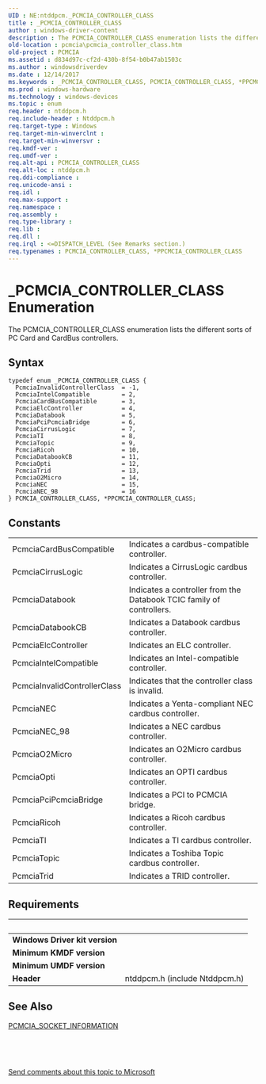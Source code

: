 ```yaml
---
UID : NE:ntddpcm._PCMCIA_CONTROLLER_CLASS
title : _PCMCIA_CONTROLLER_CLASS
author : windows-driver-content
description : The PCMCIA_CONTROLLER_CLASS enumeration lists the different sorts of PC Card and CardBus controllers.
old-location : pcmcia\pcmcia_controller_class.htm
old-project : PCMCIA
ms.assetid : d834d97c-cf2d-430b-8f54-b0b47ab1503c
ms.author : windowsdriverdev
ms.date : 12/14/2017
ms.keywords : _PCMCIA_CONTROLLER_CLASS, PCMCIA_CONTROLLER_CLASS, *PPCMCIA_CONTROLLER_CLASS
ms.prod : windows-hardware
ms.technology : windows-devices
ms.topic : enum
req.header : ntddpcm.h
req.include-header : Ntddpcm.h
req.target-type : Windows
req.target-min-winverclnt : 
req.target-min-winversvr : 
req.kmdf-ver : 
req.umdf-ver : 
req.alt-api : PCMCIA_CONTROLLER_CLASS
req.alt-loc : ntddpcm.h
req.ddi-compliance : 
req.unicode-ansi : 
req.idl : 
req.max-support : 
req.namespace : 
req.assembly : 
req.type-library : 
req.lib : 
req.dll : 
req.irql : <=DISPATCH_LEVEL (See Remarks section.)
req.typenames : PCMCIA_CONTROLLER_CLASS, *PPCMCIA_CONTROLLER_CLASS
---
```


# _PCMCIA_CONTROLLER_CLASS Enumeration
The PCMCIA_CONTROLLER_CLASS enumeration lists the different sorts of PC Card and CardBus controllers.

## Syntax
````
typedef enum _PCMCIA_CONTROLLER_CLASS { 
  PcmciaInvalidControllerClass  = -1,
  PcmciaIntelCompatible         = 2,
  PcmciaCardBusCompatible       = 3,
  PcmciaElcController           = 4,
  PcmciaDatabook                = 5,
  PcmciaPciPcmciaBridge         = 6,
  PcmciaCirrusLogic             = 7,
  PcmciaTI                      = 8,
  PcmciaTopic                   = 9,
  PcmciaRicoh                   = 10,
  PcmciaDatabookCB              = 11,
  PcmciaOpti                    = 12,
  PcmciaTrid                    = 13,
  PcmciaO2Micro                 = 14,
  PcmciaNEC                     = 15,
  PcmciaNEC_98                  = 16
} PCMCIA_CONTROLLER_CLASS, *PPCMCIA_CONTROLLER_CLASS;
````

## Constants

<table>

<tr>
<td>PcmciaCardBusCompatible</td>
<td>Indicates a cardbus-compatible controller.</td>
</tr>

<tr>
<td>PcmciaCirrusLogic</td>
<td>Indicates a CirrusLogic cardbus controller.</td>
</tr>

<tr>
<td>PcmciaDatabook</td>
<td>Indicates a controller from the Databook TCIC family of controllers.</td>
</tr>

<tr>
<td>PcmciaDatabookCB</td>
<td>Indicates a Databook cardbus controller.</td>
</tr>

<tr>
<td>PcmciaElcController</td>
<td>Indicates an ELC controller.</td>
</tr>

<tr>
<td>PcmciaIntelCompatible</td>
<td>Indicates an Intel-compatible controller.</td>
</tr>

<tr>
<td>PcmciaInvalidControllerClass</td>
<td>Indicates that the controller class is invalid.</td>
</tr>

<tr>
<td>PcmciaNEC</td>
<td>Indicates a Yenta-compliant NEC cardbus controller.</td>
</tr>

<tr>
<td>PcmciaNEC_98</td>
<td>Indicates a NEC cardbus controller.</td>
</tr>

<tr>
<td>PcmciaO2Micro</td>
<td>Indicates an O2Micro cardbus controller.</td>
</tr>

<tr>
<td>PcmciaOpti</td>
<td>Indicates an OPTI cardbus controller.</td>
</tr>

<tr>
<td>PcmciaPciPcmciaBridge</td>
<td>Indicates a PCI to PCMCIA bridge.</td>
</tr>

<tr>
<td>PcmciaRicoh</td>
<td>Indicates a Ricoh cardbus controller.</td>
</tr>

<tr>
<td>PcmciaTI</td>
<td>Indicates a TI cardbus controller.</td>
</tr>

<tr>
<td>PcmciaTopic</td>
<td>Indicates a Toshiba Topic cardbus controller.</td>
</tr>

<tr>
<td>PcmciaTrid</td>
<td>Indicates a TRID controller.</td>
</tr>
</table>


## Requirements
| &nbsp; | &nbsp; |
| ---- |:---- |
| **Windows Driver kit version** |  |
| **Minimum KMDF version** |  |
| **Minimum UMDF version** |  |
| **Header** | ntddpcm.h (include Ntddpcm.h) |

## See Also

<dl>
<dt>
<a href="https://msdn.microsoft.com/library/windows/hardware/ff537612">PCMCIA_SOCKET_INFORMATION</a>
</dt>
</dl>
 

 

<a href="mailto:wsddocfb@microsoft.com?subject=Documentation%20feedback [PCMCIA\buses]:%20PCMCIA_CONTROLLER_CLASS enumeration%20 RELEASE:%20(12/14/2017)&amp;body=%0A%0APRIVACY STATEMENT%0A%0AWe use your feedback to improve the documentation. We don't use your email address for any other purpose, and we'll remove your email address from our system after the issue that you're reporting is fixed. While we're working to fix this issue, we might send you an email message to ask for more info. Later, we might also send you an email message to let you know that we've addressed your feedback.%0A%0AFor more info about Microsoft's privacy policy, see http://privacy.microsoft.com/en-us/default.aspx." title="Send comments about this topic to Microsoft">Send comments about this topic to Microsoft</a>